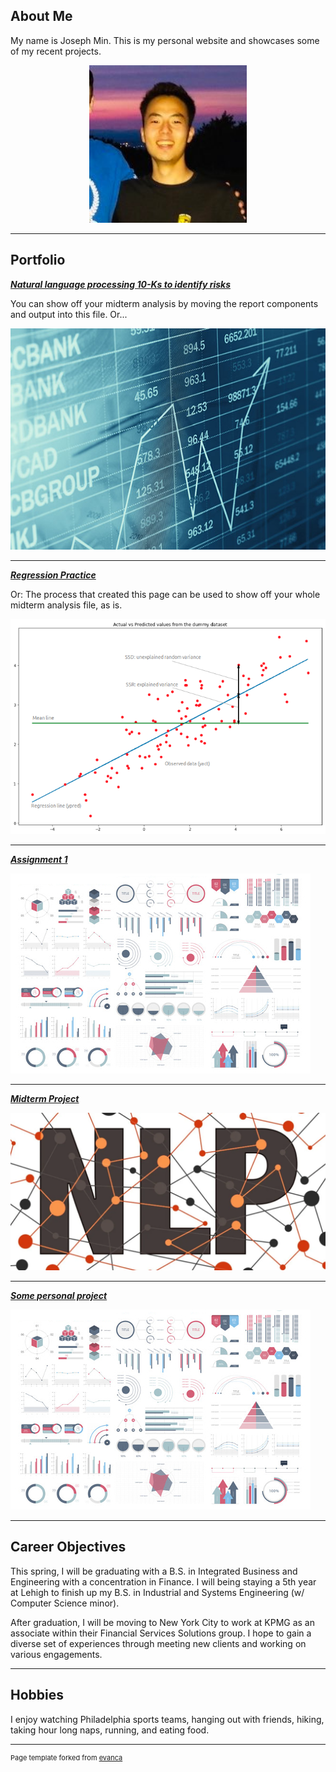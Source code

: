 ## About Me

My name is Joseph Min. This is my personal website and showcases some of my recent projects.

<!-- Upload your own photo and change the path -->

<p style="text-align:center;">
  <img class="img-circle" src="images/josephmin.jpeg" width="50%">
</p>

---

## Portfolio

<!-- You can link to other websites, PDFs in this repo, and other pages in this repo -->

_**[Natural language processing 10-Ks to identify risks](10k_nlp_covid)**_

You can show off your midterm analysis by moving the report components and output into this file. Or...

<img src="images/stocks.jpeg"/>

---

_**[Regression Practice](Regression_practice)**_

Or: The process that created this page can be used to show off your whole midterm analysis file, as is.

<img src="images/linearregression.png"/>

---

_**[Assignment 1](asgn01exercises)**_


<img src="images/dummy_thumbnail.jpg?raw=true"/>

---

_**[Midterm Project](midterm/analysis_report.md)**_

<img src="images/npl.webp"/>

---

_**[Some personal project](/pdf/sample_presentation.pdf)**_

<img src="images/dummy_thumbnail.jpg?raw=true"/>

---

## Career Objectives

This spring, I will be graduating with a B.S. in Integrated Business and Engineering with a concentration in Finance. I will being staying a 5th year at Lehigh to finish up my B.S. in Industrial and Systems Engineering (w/ Computer Science minor). 

After graduation, I will be moving to New York City to work at KPMG as an associate within their Financial Services Solutions group. I hope to gain a diverse set of experiences through meeting new clients and working on various engagements. 

---

## Hobbies

I enjoy watching Philadelphia sports teams, hanging out with friends, hiking, taking hour long naps, running, and eating food. 

---
<p style="font-size:11px">Page template forked from <a href="https://github.com/evanca/quick-portfolio">evanca</a></p>
<!-- Remove above link if you don't want to attibute -->
